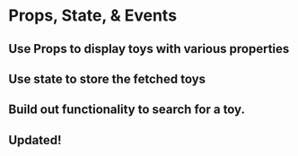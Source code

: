 # Props, State, & Events

## Use Props to display toys with various properties

## Use state to store the fetched toys

## Build out functionality to search for a toy. 

## Updated!
